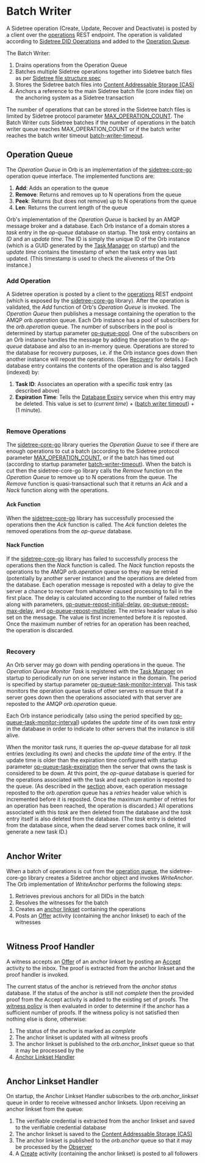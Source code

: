 # Batch Writer

A Sidetree operation (Create, Update, Recover and Deactivate) is posted by a client over the [operations](sidetree.html#did-operations)
REST endpoint. The operation is validated according to [Sidetree DID Operations](sidetree.html#did-operations) and added to
the [Operation Queue](#operation-queue).

The Batch Writer:

1) Drains operations from the Operation Queue
2) Batches multiple Sidetree operations together into Sidetree batch files 
as per [Sidetree file structure spec](https://identity.foundation/sidetree/spec/#file-structures)
3) Stores the Sidetree batch files into [Content Addressable Storage (CAS)](cas.html#content-addressable-storage-cas)
4) Anchors a reference to the main Sidetree batch file (core index file) on the anchoring system as a Sidetree transaction

The number of operations that can be stored in the Sidetree batch files is limited by
Sidetree protocol parameter [MAX_OPERATION_COUNT](https://identity.foundation/sidetree/spec/#:~:text=1%2C000%20bytes-,MAX_OPERATION_COUNT,-Maximum%20number%20of).
The Batch Writer cuts Sidetree batches if the number of operations in the batch writer queue reaches MAX_OPERATION_COUNT
or if the batch writer reaches the batch writer timeout [batch-writer-timeout](../parameters.html#batch-writer-timeout).

## Operation Queue

The _Operation Queue_ in Orb is an implementation of the [sidetree-core-go](https://github.com/trustbloc/sidetree-core-go)
operation queue interface. The implemented functions are:

1) **Add**: Adds an operation to the queue
2) **Remove**: Returns and removes up to N operations from the queue
3) **Peek**: Returns (but does not remove) up to N operations from the queue
4) **Len**: Returns the current length of the queue
 
Orb's implementation of the _Operation Queue_ is backed by an AMQP message broker and a database. Each Orb instance
of a domain stores a _task_ entry in the _op-queue_ database on startup. The _task_ entry contains an _ID_ and an
_update time_. The ID is simply the unique ID of the Orb instance (which is a GUID generated by the
[Task Manager](taskmanager.html#task-manager) on startup) and the _update time_ contains the timestamp of when the task
entry was last updated. (This timestamp is used to check the aliveness of the Orb instance.)

### Add Operation

A Sidetree operation is posted by a client to the [operations](sidetree.html#did-operations) REST endpoint (which is
exposed by the [sidetree-core-go](https://github.com/trustbloc/sidetree-core-go) library). After the operation is validated,
the _Add_ function of Orb's _Operation Queue_ is invoked. The _Operation Queue_ then publishes a message containing the operation
to the AMQP _orb.operation_ queue.
Each Orb instance has a pool of subscribers for the _orb.operation_ queue. The number of subscribers in the pool is determined
by startup parameter [op-queue-pool](../parameters.html#op-queue-pool). One of the subscribers on an Orb instance handles the
message by adding the operation to the _op-queue_ database and also to an in-memory queue. Operations are stored to the
database for recovery purposes, i.e. if the Orb instance goes down then another instance will repost the operations.
(See [Recovery](#recovery) for details.) Each database entry contains the contents of the operation and is also tagged
(indexed) by:
1) **Task ID**: Associates an operation with a specific _task_ entry (as described above)
2) **Expiration Time**: Tells the [Database Expiry](taskmanager.html#database-expiry) service when this entry may be deleted.
This value is set to (_current time_) + ([batch writer timeout](../parameters.html#batch-writer-timeout)) + (1 minute).

```{image} ../../_static/orb/op-queue-add.svg

```

### Remove Operations

The [sidetree-core-go](https://github.com/trustbloc/sidetree-core-go) library queries the _Operation Queue_ to see if there are
enough operations to cut a batch (according to the Sidetree protocol parameter
[MAX_OPERATION_COUNT](https://identity.foundation/sidetree/spec/#:~:text=1%2C000%20bytes-,MAX_OPERATION_COUNT,-Maximum%20number%20of),
or if the batch has timed out (according to startup parameter [batch-writer-timeout](../parameters.html#batch-writer-timeout)).
When the batch is cut then the sidetree-core-go library calls the _Remove_ function on the _Operation Queue_ to remove up
to N operations from the queue. The _Remove_ function is quasi-transactional such that it returns an _Ack_ and a _Nack_ function
along with the operations.

#### Ack Function

When the [sidetree-core-go](https://github.com/trustbloc/sidetree-core-go) library has successfully processed the operations
then the _Ack_ function is called. The _Ack_ function deletes the removed operations from the _op-queue_ database.

#### Nack Function

If the [sidetree-core-go](https://github.com/trustbloc/sidetree-core-go) library has failed to successfully process the
operations then the _Nack_ function is called. The _Nack_ function reposts the operations to the AMQP _orb.operation_ queue
so they may be retried (potentially by another server instance) and the operations are deleted from the database.
Each operation message is reposted with a delay to give the server a chance to recover from whatever caused
processing to fail in the first place. The delay is calculated according to the number of failed retries along with parameters,
[op-queue-repost-initial-delay](../parameters.html#op-queue-repost-initial-delay),
[op-queue-repost-max-delay](../parameters.html#op-queue-repost-max-delay),
and [op-queue-repost-multiplier](../parameters.html#op-queue-repost-multiplier). The _retries_
header value is also set on the message. The value is first incremented before it is reposted. Once the maximum number of
retries for an operation has been reached, the operation is discarded.

```{image} ../../_static/orb/op-queue-cut.svg

```

### Recovery

An Orb server may go down with pending operations in the queue. The _Operation Queue Monitor Task_ is registered with
the [Task Manager](taskmanager.html#task-manager) on startup to periodically run on one server instance in the domain.
The period is specified by startup parameter [op-queue-task-monitor-interval](../parameters.html#op-queue-task-monitor-interval).
This task monitors the operation queue tasks of other servers to ensure that if a server goes down then the operations
associated with that server are reposted to the AMQP _orb.operation_ queue.

Each Orb instance periodically (also using the period specified by
[op-queue-task-monitor-interval](../parameters.html#op-queue-task-monitor-interval)) updates the _update time_
of its own _task_ entry in the database in order to indicate to other servers that the instance is still alive.

When the monitor task runs, it queries the _op-queue_ database for all _task_ entries (excluding its own) and checks the
_update time_ of the entry. If the update time is older than the expiration time configured with startup parameter
[op-queue-task-expiration](../parameters.html#op-queue-task-expiration) then the server that owns the task is considered to
be down. At this point, the _op-queue_ database is queried for the operations associated with the task and each operation
is reposted to the queue. (As described in the [section](#nack-function) above, each operation
message reposted to the _orb.operation_ queue has a _retries_ header value which is incremented before it is reposted.
Once the maximum number of retries for an operation has been reached, the operation is discarded.)
All operations associated with this _task_ are then deleted from the database and the _task_ entry itself is also
deleted from the database. (The _task_ entry is deleted from the database since, when the dead server comes back online,
it will generate a new task ID.)

```{image} ../../_static/orb/op-queue-recovery.svg

```

## Anchor Writer

When a batch of operations is cut from the [operation queue](#operation-queue), the sidetree-core-go
library creates a Sidetree anchor object and invokes _WriteAnchor_. The Orb implementation of
_WriteAnchor_ performs the following steps:

1) Retrieves previous anchors for all DIDs in the batch
2) Resolves the witnesses for the batch
3) Creates an [anchor linkset](https://trustbloc.github.io/activityanchors/#anchorevent) containing the operations
4) Posts an [Offer](activitypub.html#offer-accept) activity (containing the anchor linkset) to each of the witnesses

```{image} ../../_static/orb/write-anchor.svg

```

## Witness Proof Handler

A witness accepts an [Offer](https://trustbloc.github.io/activityanchors/#offer-activity)
of an anchor linkset by posting an [Accept](https://trustbloc.github.io/activityanchors/#accept-anchor-activity)
activity to the inbox. The proof is extracted from the anchor linkset and the proof handler is invoked.

The current status of the anchor is retrieved from the _anchor status_ database. If the status of the
anchor is still not _complete_ then the provided proof from the Accept activity is added to the existing
set of proofs. The [witness policy](witnesspolicy.html#witness-policy) is then evaluated in order to determine
if the anchor has a sufficient number of proofs. If the witness policy is not satisfied then nothing
else is done, otherwise:
1) The status of the anchor is marked as _complete_
2) The anchor linkset is updated with all witness proofs
3) The anchor linkset is published to the _orb.anchor_linkset_ queue so that it may be processed by the
4) [Anchor Linkset Handler](#anchor-linkset-handler)

```{image} ../../_static/orb/proof-handler.svg

```

## Anchor Linkset Handler

On startup, the Anchor Linkset Handler subscribes to the _orb.anchor_linkset_ queue in order to receive
witnessed anchor linksets. Upon receiving an anchor linkset from the queue:
1) The verifiable credential is extracted from the anchor linkset and saved to the verifiable credential database
2) The anchor linkset is saved to the [Content Addressable Storage (CAS)](cas.html#content-addressable-storage-cas)
3) The anchor linkset is published to the _orb.anchor_ queue so that it may be processed by the [Observer](observer.html#observer)
4) A [Create](https://trustbloc.github.io/activityanchors/#create-activity) activity (containing the anchor linkset) is posted to all followers

```{image} ../../_static/orb/anchor-linkset-handler.svg

```
